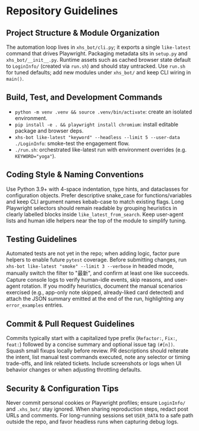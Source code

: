 # Repository Guidelines

## Project Structure & Module Organization
The automation loop lives in `xhs_bot/cli.py`; it exports a single `like-latest` command that drives Playwright. Packaging metadata sits in `setup.py` and `xhs_bot/__init__.py`. Runtime assets such as cached browser state default to `LoginInfo/` (created via `run.sh`) and should stay untracked. Use `run.sh` for tuned defaults; add new modules under `xhs_bot/` and keep CLI wiring in `main()`.

## Build, Test, and Development Commands
- `python -m venv .venv && source .venv/bin/activate`: create an isolated environment.
- `pip install -e . && playwright install chromium`: install editable package and browser deps.
- `xhs-bot like-latest "keyword" --headless --limit 5 --user-data ./LoginInfo`: smoke-test the engagement flow.
- `./run.sh`: orchestrated like-latest run with environment overrides (e.g. `KEYWORD="yoga"`).

## Coding Style & Naming Conventions
Use Python 3.9+ with 4-space indentation, type hints, and dataclasses for configuration objects. Prefer descriptive snake_case for functions/variables and keep CLI argument names kebab-case to match existing flags. Long Playwright selectors should remain readable by grouping heuristics in clearly labelled blocks inside `like_latest_from_search`. Keep user-agent lists and human idle helpers near the top of the module to simplify tuning.

## Testing Guidelines
Automated tests are not yet in the repo; when adding logic, factor pure helpers to enable future `pytest` coverage. Before submitting changes, run `xhs-bot like-latest "smoke" --limit 3 --verbose` in headed mode, manually switch the filter to "最新", and confirm at least one like succeeds. Capture console logs to verify human-idle events, skip reasons, and user-agent rotation. If you modify heuristics, document the manual scenarios exercised (e.g., app-only note skipped, already-liked card detected) and attach the JSON summary emitted at the end of the run, highlighting any `error_examples` entries.

## Commit & Pull Request Guidelines
Commits typically start with a capitalized type prefix (`Refactor:`, `Fix:`, `feat:`) followed by a concise summary and optional issue tag `(#[n])`. Squash small fixups locally before review. PR descriptions should reiterate the intent, list manual test commands executed, note any selector or timing trade-offs, and link related tickets. Include screenshots or logs when UI behavior changes or when adjusting throttling defaults.

## Security & Configuration Tips
Never commit personal cookies or Playwright profiles; ensure `LoginInfo/` and `.xhs_bot/` stay ignored. When sharing reproduction steps, redact post URLs and comments. For long-running sessions set `USER_DATA` to a safe path outside the repo, and favor headless runs when capturing debug logs.
